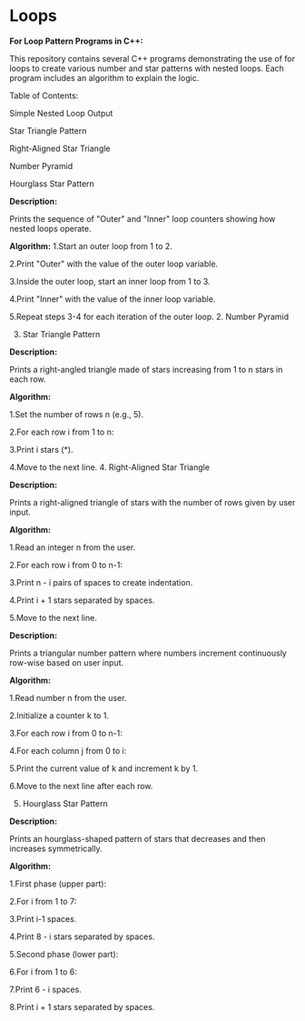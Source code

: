 # Loops
__For Loop Pattern Programs in C++:__

This repository contains several C++ programs demonstrating the use of for loops to create various number and star patterns with nested loops. Each program includes an algorithm to explain the logic.

Table of Contents:

Simple Nested Loop Output

Star Triangle Pattern

Right-Aligned Star Triangle

Number Pyramid

Hourglass Star Pattern

__Description:__

Prints the sequence of "Outer" and "Inner" loop counters showing how nested loops operate.

__Algorithm:__
1.Start an outer loop from 1 to 2.

2.Print "Outer" with the value of the outer loop variable.

3.Inside the outer loop, start an inner loop from 1 to 3.

4.Print "Inner" with the value of the inner loop variable.

5.Repeat steps 3-4 for each iteration of the outer loop.
2. Number Pyramid

3. Star Triangle Pattern

__Description:__

Prints a right-angled triangle made of stars increasing from 1 to n stars in each row.

__Algorithm:__

1.Set the number of rows n (e.g., 5).

2.For each row i from 1 to n:

3.Print i stars (*).

4.Move to the next line.
4. Right-Aligned Star Triangle

__Description:__

Prints a right-aligned triangle of stars with the number of rows given by user input.

__Algorithm:__

1.Read an integer n from the user.

2.For each row i from 0 to n-1:

3.Print n - i pairs of spaces to create indentation.

4.Print i + 1 stars separated by spaces.

5.Move to the next line.

__Description:__

Prints a triangular number pattern where numbers increment continuously row-wise based on user input.

__Algorithm:__

1.Read number n from the user.

2.Initialize a counter k to 1.

3.For each row i from 0 to n-1:

4.For each column j from 0 to i:

5.Print the current value of k and increment k by 1.

6.Move to the next line after each row.

5. Hourglass Star Pattern

__Description:__

Prints an hourglass-shaped pattern of stars that decreases and then increases symmetrically.

__Algorithm:__

1.First phase (upper part):

2.For i from 1 to 7:

3.Print i-1 spaces.

4.Print 8 - i stars separated by spaces.

5.Second phase (lower part):

6.For i from 1 to 6:

7.Print 6 - i spaces.

8.Print i + 1 stars separated by spaces.
